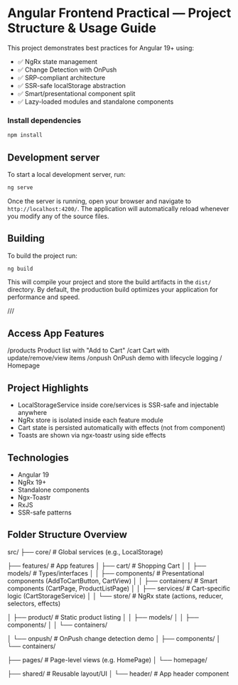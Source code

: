 # Angular Frontend Practical — Project Structure & Usage Guide

This project demonstrates best practices for Angular 19+ using:

- ✅ NgRx state management
- ✅ Change Detection with OnPush
- ✅ SRP-compliant architecture
- ✅ SSR-safe localStorage abstraction
- ✅ Smart/presentational component split
- ✅ Lazy-loaded modules and standalone components

### Install dependencies

```bash
npm install
```

## Development server

To start a local development server, run:

```bash
ng serve
```

Once the server is running, open your browser and navigate to `http://localhost:4200/`. The application will automatically reload whenever you modify any of the source files.

## Building

To build the project run:

```bash
ng build
```

This will compile your project and store the build artifacts in the `dist/` directory. By default, the production build optimizes your application for performance and speed.

///

## Access App Features

/products Product list with "Add to Cart"
/cart Cart with update/remove/view items
/onpush OnPush demo with lifecycle logging
/ Homepage

## Project Highlights

- LocalStorageService inside core/services is SSR-safe and injectable anywhere
- NgRx store is isolated inside each feature module
- Cart state is persisted automatically with effects (not from component)
- Toasts are shown via ngx-toastr using side effects

## Technologies

- Angular 19
- NgRx 19+
- Standalone components
- Ngx-Toastr
- RxJS
- SSR-safe patterns

## Folder Structure Overview

src/ ├── core/ # Global services (e.g., LocalStorage)

├── features/ # App features │ ├── cart/ # Shopping Cart │ │ ├── models/ # Types/interfaces │ │ ├── components/ # Presentational components (AddToCartButton, CartView) │ │ ├── containers/ # Smart components (CartPage, ProductListPage) │ │ ├── services/ # Cart-specific logic (CartStorageService) │ │ └── store/ # NgRx state (actions, reducer, selectors, effects)

│ ├── product/ # Static product listing │ │ ├── models/ │ │ ├── components/ │ │ └── containers/

│ └── onpush/ # OnPush change detection demo │ ├── components/ │ └── containers/

├── pages/ # Page-level views (e.g. HomePage) │ └── homepage/

├── shared/ # Reusable layout/UI │ └── header/ # App header component
